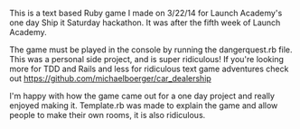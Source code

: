 This is a text based Ruby game I made on 3/22/14 for Launch Academy's one day Ship it Saturday hackathon. It was after the fifth week of Launch Academy.

The game must be played in the console by running the dangerquest.rb file. This was a personal side project, and is super ridiculous! If you're looking more for TDD and Rails and less for ridiculous text game adventures check out https://github.com/michaelboerger/car_dealership

I'm happy with how the game came out for a one day project and really enjoyed making it. Template.rb was made to explain the game and allow people to make their own rooms, it is also ridiculous.
